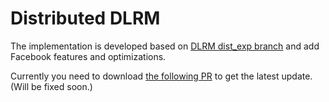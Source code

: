 # Distributed DLRM

The implementation is developed based on [DLRM dist_exp branch](https://github.com/facebookresearch/dlrm/tree/dist_exp)
and add Facebook features and optimizations.

Currently you need to download [the following PR](https://github.com/facebookresearch/dlrm/pull/127)
to get the latest update. (Will be fixed soon.)
